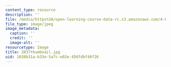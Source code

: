 ```yaml
---
content_type: resource
description: ''
file: /media/https%3A/open-learning-course-data-rc.s3.amazonaws.com/4-614-religious-architecture-and-islamic-cultures-fall-2002/1038b31ab33e5a7ce02e456fdbf46f26_2037thumbnail.jpg
file_type: image/jpeg
image_metadata:
  caption: ''
  credit: ''
  image-alt: ''
resourcetype: Image
title: 2037thumbnail.jpg
uid: 1038b31a-b33e-5a7c-e02e-456fdbf46f26
---
```

